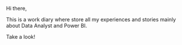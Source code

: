 Hi there,

This is a work diary where store all my experiences and stories mainly about Data Analyst and Power BI.

Take a look! 
